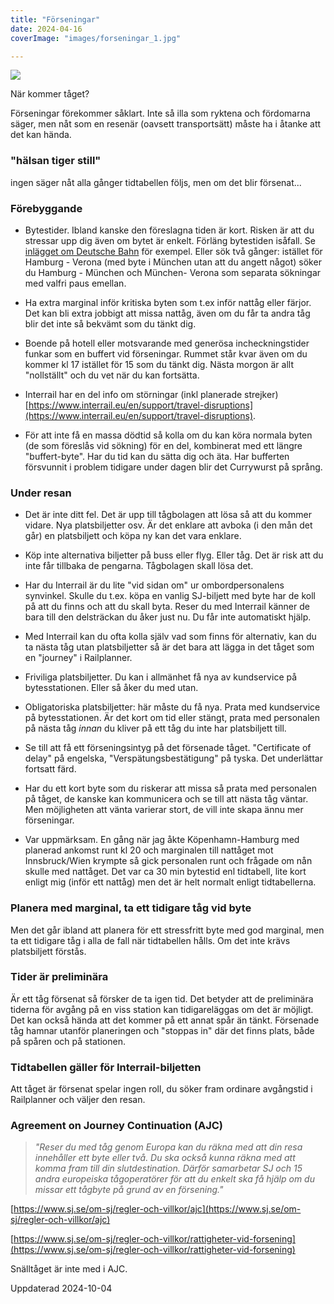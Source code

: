 ```yaml
---
title: "Förseningar"
date: 2024-04-16
coverImage: "images/forseningar_1.jpg"

---
```


![](images/forseningar_1.jpg?w=1024)

<figcaption>

När kommer tåget?

</figcaption>

Förseningar förekommer såklart. Inte så illa som ryktena och fördomarna säger, men nåt som en resenär (oavsett transportsätt) måste ha i åtanke att det kan hända.

### "hälsan tiger still"

ingen säger nåt alla gånger tidtabellen följs, men om det blir försenat...

### Förebyggande

- Bytestider. Ibland kanske den föreslagna tiden är kort. Risken är att du stressar upp dig även om bytet är enkelt. Förläng bytestiden isåfall. Se [inlägget om Deutsche Bahn](https://www.trainfo.eu/platsbokning-med-db/) för exempel. Eller sök två gånger: istället för Hamburg - Verona (med byte i München utan att du angett något) söker du Hamburg - München och München- Verona som separata sökningar med valfri paus emellan.

- Ha extra marginal inför kritiska byten som t.ex inför nattåg eller färjor. Det kan bli extra jobbigt att missa nattåg, även om du får ta andra tåg blir det inte så bekvämt som du tänkt dig.

- Boende på hotell eller motsvarande med generösa incheckningstider funkar som en buffert vid förseningar. Rummet står kvar även om du kommer kl 17 istället för 15 som du tänkt dig. Nästa morgon är allt "nollställt" och du vet när du kan fortsätta.

- Interrail har en del info om störningar (inkl planerade strejker) [https://www.interrail.eu/en/support/travel-disruptions](https://www.interrail.eu/en/support/travel-disruptions).

- För att inte få en massa dödtid så kolla om du kan köra normala byten (de som föreslås vid sökning) för en del, kombinerat med ett längre "buffert-byte". Har du tid kan du sätta dig och äta. Har bufferten försvunnit i problem tidigare under dagen blir det Currywurst på språng.

### Under resan

- Det är inte ditt fel. Det är upp till tågbolagen att lösa så att du kommer vidare. Nya platsbiljetter osv. Är det enklare att avboka (i den mån det går) en platsbiljett och köpa ny kan det vara enklare.

- Köp inte alternativa biljetter på buss eller flyg. Eller tåg. Det är risk att du inte får tillbaka de pengarna. Tågbolagen skall lösa det.

- Har du Interrail är du lite "vid sidan om" ur ombordpersonalens synvinkel. Skulle du t.ex. köpa en vanlig SJ-biljett med byte har de koll på att du finns och att du skall byta. Reser du med Interrail känner de bara till den delsträckan du åker just nu. Du får inte automatiskt hjälp.

- Med Interrail kan du ofta kolla själv vad som finns för alternativ, kan du ta nästa tåg utan platsbiljetter så är det bara att lägga in det tåget som en "journey" i Railplanner.

- Friviliga platsbiljetter. Du kan i allmänhet få nya av kundservice på bytesstationen. Eller så åker du med utan.

- Obligatoriska platsbiljetter: här måste du få nya. Prata med kundservice på bytesstationen. Är det kort om tid eller stängt, prata med personalen på nästa tåg _innan_ du kliver på ett tåg du inte har platsbiljett till.

- Se till att få ett förseningsintyg på det försenade tåget. "Certificate of delay" på engelska, "Verspätungsbestätigung" på tyska. Det underlättar fortsatt färd.

- Har du ett kort byte som du riskerar att missa så prata med personalen på tåget, de kanske kan kommunicera och se till att nästa tåg väntar. Men möjligheten att vänta varierar stort, de vill inte skapa ännu mer förseningar.

- Var uppmärksam. En gång när jag åkte Köpenhamn-Hamburg med planerad ankomst runt kl 20 och marginalen till nattåget mot Innsbruck/Wien krympte så gick personalen runt och frågade om nån skulle med nattåget. Det var ca 30 min bytestid enl tidtabell, lite kort enligt mig (inför ett nattåg) men det är helt normalt enligt tidtabellerna.

### Planera med marginal, ta ett tidigare tåg vid byte

Men det går ibland att planera för ett stressfritt byte med god marginal, men ta ett tidigare tåg i alla de fall när tidtabellen hålls. Om det inte krävs platsbiljett förstås.

### Tider är preliminära

Är ett tåg försenat så försker de ta igen tid. Det betyder att de preliminära tiderna för avgång på en viss station kan tidigareläggas om det är möjligt. Det kan också hända att det kommer på ett annat spår än tänkt. Försenade tåg hamnar utanför planeringen och "stoppas in" där det finns plats, både på spåren och på stationen.

### Tidtabellen gäller för Interrail-biljetten

Att tåget är försenat spelar ingen roll, du söker fram ordinare avgångstid i Railplanner och väljer den resan.

### Agreement on Journey Continuation (AJC)

> _"Reser du med tåg genom Europa kan du räkna med att din resa innehåller ett byte eller två. Du ska också kunna räkna med att komma fram till din slutdestination. Därför samarbetar SJ och 15 andra europeiska tågoperatörer för att du enkelt ska få hjälp om du missar ett tågbyte på grund av en försening."_

[https://www.sj.se/om-sj/regler-och-villkor/ajc](https://www.sj.se/om-sj/regler-och-villkor/ajc)

[https://www.sj.se/om-sj/regler-och-villkor/rattigheter-vid-forsening](https://www.sj.se/om-sj/regler-och-villkor/rattigheter-vid-forsening)

Snälltåget är inte med i AJC.

Uppdaterad 2024-10-04
